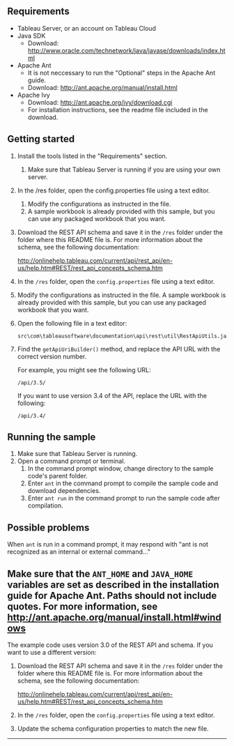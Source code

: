 
## Requirements

* Tableau Server, or an account on Tableau Cloud
* Java SDK
  * Download: <http://www.oracle.com/technetwork/java/javase/downloads/index.html>
* Apache Ant
  * It is not neccessary to run the "Optional" steps in the Apache Ant guide.
  * Download: <http://ant.apache.org/manual/install.html>
* Apache Ivy
  * Download: <http://ant.apache.org/ivy/download.cgi>
  * For installation instructions, see the readme file included in the download.

## Getting started

1. Install the tools listed in the "Requirements" section.
   1. Make sure that Tableau Server is running if you are using your own server.
1. In the /res folder, open the config.properties file using a text editor.
   1. Modify the configurations as instructed in the file. 
   2. A sample workbook is already provided with this sample, but you can use any packaged workbook that you want.
   
1. Download the REST API schema and save it in the `/res` folder under the folder where this README file is. For more information about the schema, see the following documentation:

   <http://onlinehelp.tableau.com/current/api/rest_api/en-us/help.htm#REST/rest_api_concepts_schema.htm>

1. In the `/res` folder, open the `config.properties` file using a text editor.
1. Modify the configurations as instructed in the file. A sample workbook is already provided with this sample, but you can use any packaged workbook that you want.
1. Open the following file in a text editor:

   ```
   src\com\tableausoftware\documentation\api\rest\util\RestApiUtils.java
   ```

1. Find the `getApiUriBuilder()` method, and replace the API URL with the correct version number.

   For example, you might see the following URL:

   ```
   /api/3.5/
   ```

   If you want to use version 3.4 of the API, replace the URL with the following:

   ```
   /api/3.4/
   ```

## Running the sample

1. Make sure that Tableau Server is running.
1. Open a command prompt or terminal.
   1. In the command prompt window, change directory to the sample code's parent folder.
   1. Enter `ant` in the command prompt to compile the sample code and download dependencies.
   1. Enter `ant run` in the command prompt to run the sample code after compilation.

## Possible problems

When `ant` is run in a command prompt, it may respond with "ant is not recognized as an internal or external command..."

Make sure that the `ANT_HOME` and `JAVA_HOME` variables are set as described in the installation guide for Apache Ant. Paths should not include quotes.
For more information, see <http://ant.apache.org/manual/install.html#windows>
------

The example code uses version 3.0 of the REST API and schema. If you want to use a different version:
1. Download the REST API schema and save it in the `/res` folder under the folder where this README file is. For more information about the schema, see the following documentation:

   <http://onlinehelp.tableau.com/current/api/rest_api/en-us/help.htm#REST/rest_api_concepts_schema.htm>

1. In the `/res` folder, open the `config.properties` file using a text editor.
1. Update the schema configuration properties to match the new file.
------